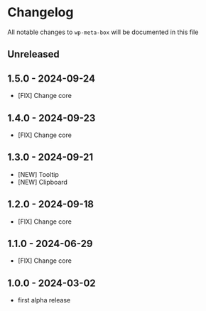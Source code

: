 # Changelog

All notable changes to `wp-meta-box` will be documented in this file

## Unreleased

## 1.5.0 - 2024-09-24

- [FIX] Change core

## 1.4.0 - 2024-09-23

- [FIX] Change core

## 1.3.0 - 2024-09-21

- [NEW] Tooltip
- [NEW] Clipboard

## 1.2.0 - 2024-09-18

- [FIX] Change core

## 1.1.0 - 2024-06-29

- [FIX] Change core

## 1.0.0 - 2024-03-02

- first alpha release
